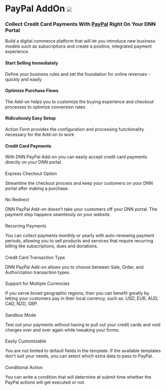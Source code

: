 # PayPal AddOn                                                 ![](http://static.dnnsharp.com/logo/dnn-modules/dnn-paypal-add-on-300x388w.png)

### Collect Credit Card Payments With [PayPal](https://www.paypal.com/) Right On Your DNN Portal

Build a digital commerce platform that will let you introduce new business models such as subscriptions and create a positive, integrated payment experience.

#### Start Selling Immediately

Define your business rules and set the foundation for online revenues - quickly and easily

#### **Optimize Purchase Flows**

The Add-on helps you to customize the buying experience and checkout processes to optimize conversion rates

#### Ridiculously Easy Setup

Action Form provides the configuration and processing functionality necessary for the Add-on to work

#### Credit Card Payments

With DNN PayPal Add-on you can easily accept credit card payments directly on your DNN portal.

#### 

Express Checkout Option

Streamline the checkout process and keep your customers on your DNN portal after making a purchase.

#### 

No Redirect

DNN PayPal Add-on doesn’t take your customers off your DNN portal. The payment step happens seamlessly on your website.

#### 

Recurring Payments

You can collect payments monthly or yearly with auto-renewing payment periods, allowing you to sell products and services that require recurring billing like subscriptions, dues and donations.

#### 

Credit Card Transaction Type

DNN PayPal Add-on allows you to choose between Sale, Order, and Authorization transaction types.

#### 

Support for Multiple Currencies

If you serve broad geographic regions, then you can benefit greatly by letting your customers pay in their local currency, such as: USD, EUR, AUD, CAD, NZD, GBP.

#### 

Sandbox Mode

Test out your payments without having to pull out your credit cards and void charges over and over again while tweaking your forms.

#### 

Easily Customizable

You are not limited to default fields in the template. If the available templates don't suit your needs, you can select which extra data to pass to PayPal.

#### 

Conditional Action

You can write a condition that will determine at submit time whether the PayPal actions will get executed or not.

